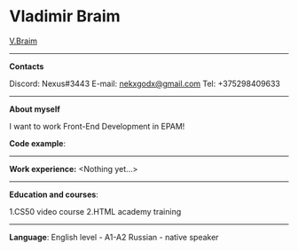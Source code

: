 # Vladimir Braim
[V.Braim](braim.PNG)

***

**Contacts**

Discord: Nexus#3443
E-mail: nekxgodx@gmail.com
Tel: +375298409633

***

**About myself** 

I want to work Front-End Development in EPAM!

**Code example**:

***


**Work experience:**
<Nothing yet…>

***

**Education and courses**:


1.CS50 video course
2.HTML academy training 

***

**Language**:
English level - A1-A2
Russian - native speaker 

